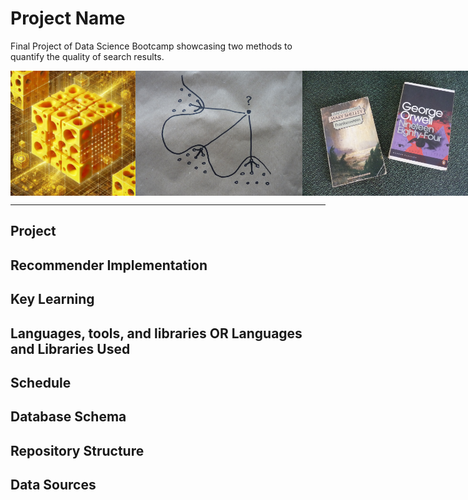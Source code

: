 # Project Name
Final Project of Data Science Bootcamp showcasing two methods to quantify the quality of search results.

<div style="display: flex;">
  <img src="images/high_dimensional_cheese.jpg" style="height: 200px;">
  <img src="images/P1120589.JPG" style="height: 200px;"> 
  <img src="images/frankenstein_1984.jpg" style="height: 200px;">
  <img src="images/robotsalut.png" style="height: 200px;">
</div>

----
## Project

## Recommender Implementation

## Key Learning

## Languages, tools, and libraries OR Languages and Libraries Used

## Schedule

## Database Schema

## Repository Structure

## Data Sources

